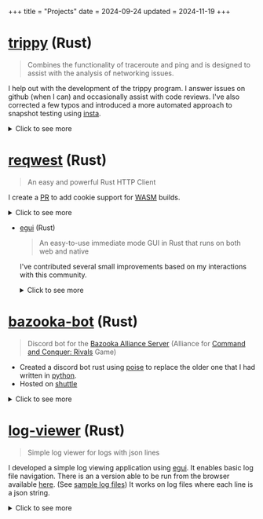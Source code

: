 +++
title = "Projects"
date = 2024-09-24
updated = 2024-11-19
+++

# [trippy](https://github.com/fujiapple852/trippy) (Rust)

> Combines the functionality of traceroute and ping and is designed to assist with the analysis of networking issues.

I help out with the development of the trippy program.
I answer issues on github (when I can) and occasionally assist with code reviews.
I've also corrected a few typos and introduced a more automated approach to snapshot testing using [insta](https://github.com/mitsuhiko/insta).

<details>
    <summary>Click to see more</summary>

I was originally interested in trippy when I was looking for a way to do "ping" from rust.
I was building a network monitoring tool to provide alerts when devices became unreachable.
Trippy wasn't yet a good fit for this use case but the maintainer was open to working with me on what I needed and thus I got involved with the project.
Trippy is now at a point where it is ready to support my use case.
However while waiting I developed a [temporary solution](https://github.com/rust-practice/conn_mon) based on the ping program that ships with debian.
Once time permits I will rebuild on top of trippy and incorporate what I learned from the temporary solution.
Even though I've not used trippy yet for my original use case, I am actively involved with the project.

</details>

# [reqwest](https://github.com/seanmonstar/reqwest) (Rust)

> An easy and powerful Rust HTTP Client

I create a [PR](https://github.com/seanmonstar/reqwest/pull/2360) to add cookie support for [WASM][wasm] builds.

<details>
    <summary>Click to see more</summary>

I needed to use reqwest in a [WASM][wasm] context (inside of the browser) for a project I was working on.
However, reqwest currently does not support cookies when compiled for [WASM][wasm].
After experimenting with a workaround that resulted in success, I decided to try to implement the functionality directly into reqwest.
I was fortunate that others had already tried before me and cleared the road blocks.
Hence I met no resistance and was able to create the [PR](https://github.com/seanmonstar/reqwest/pull/2360) to add cookie support for [WASM][wasm] builds.

</details>

- [egui][egui] (Rust)

  > An easy-to-use immediate mode GUI in Rust that runs on both web and native

  I've contributed several small improvements based on my interactions with this community.

  <details>
    <summary>Click to see more</summary>

  I've really enjoyed using [egui][egui].
  This crate was my introduction to immediate mode GUI development.
  I've found that using immediate mode for [PoC](https://en.wikipedia.org/wiki/Proof_of_concept) helps me focus on functionality instead of ascetics.
  [IMHO](https://www.merriam-webster.com/dictionary/IMHO) they end up looking reasonable anyway ([example](https://uruth-lab.github.io/dbv/)).
  I am using it for multiple of my ongoing projects.
  I've contributed:
  - a few typo fixes
  - ensured [all examples](https://github.com/emilk/egui/pull/3770) on the [demo website](https://www.egui.rs/) include links to the source code
  - updated the template to make it easy for new users to [set the icon](https://github.com/emilk/eframe_template/pull/122) for an application
  - and created an alternate [example of how to load files](https://github.com/c-git/egui_file_picker_poll_promise) using the [poll-promise](https://github.com/EmbarkStudios/poll-promise) crate, which is closer to code I would want to use in an actual project.
  </details>

# [bazooka-bot](https://github.com/c-git/bazooka-bot) (Rust)

> Discord bot for the [Bazooka Alliance Server](http://discord.gg/uQVy7BH) (Alliance for [Command and Conquer: Rivals](https://www.ea.com/en-ca/games/command-and-conquer/command-and-conquer-rivals) Game)

- Created a discord bot rust using [poise](https://docs.rs/poise/latest/poise/) to replace the older one that I had written in [python](https://github.com/fone-git/bazooka-bot).
- Hosted on [shuttle](https://www.shuttle.rs/)

<details>
    <summary>Click to see more</summary>

- Highlighted features:
  - Schedule events
  - Manage players voting on ideas
  - Manage recording of scores during the event
  - Uses both text based commands and [slash commands](https://support.discord.com/hc/en-us/articles/1500000368501-Slash-Commands-FAQ)
  - See the [readme](https://github.com/c-git/bazooka-bot) of the project for all functionality

</details>

# [log-viewer](https://github.com/c-git/log-viewer) (Rust)

> Simple log viewer for logs with json lines

I developed a simple log viewing application using [egui][egui].
It enables basic log file navigation.
There is an a version able to be run from the browser available [here](http://dev.chester.wykies.com/log-viewer/).
(See [sample log files](https://github.com/c-git/log-viewer/tree/main/tests/sample_logs))
It works on log files where each line is a json string.

<details>
    <summary>Click to see more</summary>

This project servers as an example for many things that I've learned to do in [egui][egui].

- It demonstrates how to "preserve empty space".
  By default [egui][egui] will shrink controls to the size of the content that they contain but I wanted the height of the bottom panel to stay the same size even when it had less content.
  That was accomplished using [a function](https://github.com/c-git/log-viewer/blob/3a2e82a65550dfd349b965fd36ffa7f74b129541/src/app.rs#L805) that allocates the rest of the space so that the control does not shrink.
  If using this example, take note of the `if` that comes before calling the function.
  Without the `if` the size of the control will grow instead of staying the same. (See exert of code below)
  ```rust
  if ui.available_height() > 0.0 {
      ui.allocate_space(ui.available_size());
  }
  ```
- It also demonstrates the use of hotkeys in [egui][egui] applications, both how to only enable the hotkey when the corresponding [button is active](https://github.com/c-git/log-viewer/blob/3a2e82a65550dfd349b965fd36ffa7f74b129541/src/app.rs#L829) and global hotkeys that are [always active](https://github.com/c-git/log-viewer/blob/3a2e82a65550dfd349b965fd36ffa7f74b129541/src/app.rs#L480).

</details>

[wasm]: https://webassembly.org/
[egui]: https://github.com/emilk/egui
